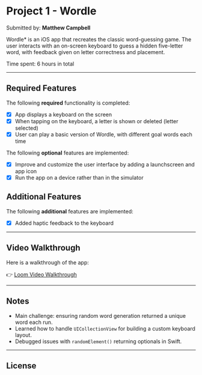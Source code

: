 # Project 1 - Wordle

Submitted by: **Matthew Campbell**

Wordle* is an iOS app that recreates the classic word-guessing game. The user interacts with an on-screen keyboard to guess a hidden five-letter word, with feedback given on letter correctness and placement.

Time spent: 6 hours in total

---

## Required Features

The following **required** functionality is completed:

- [X] App displays a keyboard on the screen
- [X] When tapping on the keyboard, a letter is shown or deleted (letter selected)
- [X] User can play a basic version of Wordle, with different goal words each time

The following **optional** features are implemented:

- [X] Improve and customize the user interface by adding a launchscreen and app icon
- [X] Run the app on a device rather than in the simulator

## Additional Features

The following **additional** features are implemented:

- [X] Added haptic feedback to the keyboard
---

## Video Walkthrough

Here is a walkthrough of the app:

👉 [Loom Video Walkthrough](https://www.youtube.com/watch?v=GA92eKlYio4)

---

## Notes

- Main challenge: ensuring random word generation returned a unique word each run.
- Learned how to handle `UICollectionView` for building a custom keyboard layout.
- Debugged issues with `randomElement()` returning optionals in Swift.

---

## License
